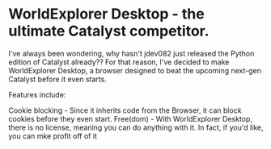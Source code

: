 # WorldExplorer Desktop - the ultimate Catalyst competitor.

I've always been wondering, why hasn't jdev082 just released the Python edition of Catalyst already?? For that reason, I've decided to make WorldExplorer Desktop, a browser designed to beat the upcoming next-gen Catalyst before it even starts.

Features include:

Cookie blocking - Since it inherits code from the Browser, it can block cookies before they even start.
Free(dom) - With WorldExplorer Desktop, there is no license, meaning you can do anything with it. In fact, if you'd like, you can mke profit off of it
